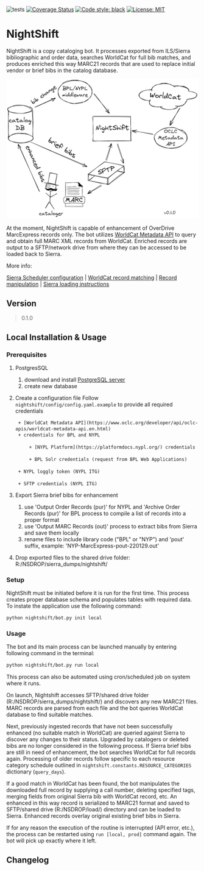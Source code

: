 ![tests](https://github.com/BookOps-CAT/NightShift/actions/workflows/tests.yaml/badge.svg?branch=main) [![Coverage Status](https://coveralls.io/repos/github/BookOps-CAT/NightShift/badge.svg?branch=main)](https://coveralls.io/github/BookOps-CAT/NightShift?branch=main) [![Code style: black](https://img.shields.io/badge/code%20style-black-000000.svg)](https://github.com/psf/black) [![License: MIT](https://img.shields.io/badge/License-MIT-yellow.svg)](https://opensource.org/licenses/MIT)

# NightShift
NightShift is a copy cataloging bot. It processes exported from ILS/Sierra bibliographic and order data, searches WorldCat for full bib matches, and produces enriched this way MARC21 records that are used to replace initial vendor or brief bibs in the catalog database.


 [![Overview](https://github.com/BookOps-CAT/NightShift/blob/main/docs/media/NightShift-concept-0.1.0-2022-04-12.png)](https://github.com/BookOps-CAT/NightShift/blob/main/docs/media/NightShift-concept-0.1.0-2022-04-12.png)


At the moment, NightShift is capable of enhancement of OverDrive MarcExpress records only. The bot utilizes [WorldCat Metadata API](https://www.oclc.org/developer/api/oclc-apis/worldcat-metadata-api.en.html) to query and obtain full MARC XML records from WorldCat. Enriched records are output to a SFTP/network drive from where they can be accessed to be loaded back to Sierra.

More info: 

[Sierra Scheduler configuration](https://github.com/BookOps-CAT/NightShift/blob/main/docs/sierra.md) | [WorldCat record matching](https://github.com/BookOps-CAT/NightShift/blob/main/docs/matching.md) | [Record manipulation](https://github.com/BookOps-CAT/NightShift/blob/main/docs/manipulating.md) | [Sierra loading instructions](https://github.com/BookOps-CAT/NightShift/blob/main/docs/loading.md) 

## Version
> 0.1.0

## Local Installation & Usage

### Prerequisites
1. PostgresSQL
	1. download and install [PostgreSQL server](https://www.postgresql.org/download/) 
	2. create new database 
2. Create a configuration file 
	Follow `nightshift/config/config.yaml.example` to provide all required credentials 

		+ [WorldCat Metadata API](https://www.oclc.org/developer/api/oclc-apis/worldcat-metadata-api.en.html) 
		+ credentials for BPL and NYPL 

			+ [NYPL Platform](https://platformdocs.nypl.org/) credentials 

			+ BPL Solr credentials (request from BPL Web Applications) 

		+ NYPL loggly token (NYPL ITG) 

		+ SFTP credentials (NYPL ITG) 

3. Export Sierra brief bibs for enhancement 
	1. use 'Output Order Records (pur)' for NYPL and 'Archive Order Records (pur)' for BPL process to compile a list of records into a proper format 
	2. use 'Output MARC Records (out)' process to extract bibs from Sierra and save them locally 
	3. rename files to include library code ("BPL" or "NYP") and 'pout' suffix, example: 'NYP-MarcExpress-pout-220129.out'
4. Drop exported files to the shared drive folder: R:/NSDROP/sierra_dumps/nightshift/

### Setup
NightShift must be initiated before it is run for the first time. This process creates proper database schema and populates tables with required data. To instate the application use the following command:

```bash
python nightshift/bot.py init local
```

### Usage

The bot and its main process can be launched manually by entering following command in the terminal:

```bash
python nightshift/bot.py run local
```

This process can also be automated using cron/scheduled job on system where it runs.

On launch, Nightshift accesses SFTP/shared drive folder (R:/NSDROP/sierra_dumps/nightshift/) and discovers any new MARC21 files. MARC records are parsed from each file and the bot queries WorldCat database to find suitable matches. 

Next, previously ingested records that have not been successfully enhanced (no suitable match in WorldCat) are queried against Sierra to discover any changes to their status. Upgraded by catalogers or deleted bibs are no longer considered in the following process. If Sierra brief bibs are still in need of enhancement, the bot searches WorldCat for full records again. Processing of older records follow specific to each resource category schedule outlined in `nightshift.constants.RESOURCE_CATEGORIES` dictionary (`query_days`).

If a good match in WorldCat has been found, the bot manipulates the downloaded full record by supplying a call number, deleting specified tags, merging fields from original Sierra bib with WorldCat record, etc. An enhanced in this way record is serialized to MARC21 format and saved to SFTP/shared drive (R:/NSDROP/load/) directory and can be loaded to Sierra. Enhanced records overlay original existing brief bibs in Sierra.

If for any reason the execution of the routine is interrupted (API error, etc.), the process can be restarted using `run [local, prod]` command again. The bot will pick up exactly where it left.

## Changelog